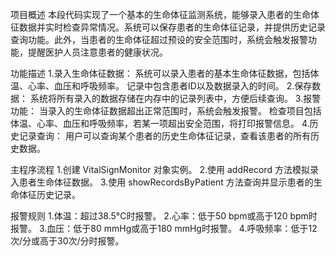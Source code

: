 项目概述 本段代码实现了一个基本的生命体征监测系统，能够录入患者的生命体征数据并实时检查异常情况。系统可以保存患者的生命体征记录，并提供历史记录查询功能。此外，当患者的生命体征超过预设的安全范围时，系统会触发报警功能，提醒医护人员注意患者的健康状况。

功能描述 1.录入生命体征数据： 系统可以录入患者的基本生命体征数据，包括体温、心率、血压和呼吸频率。 记录中包含患者ID以及数据录入的时间。 2.保存数据： 系统将所有录入的数据存储在内存中的记录列表中，方便后续查询。 3.报警功能： 当录入的生命体征数据超出正常范围时，系统会触发报警。 检查项目包括体温、心率、血压和呼吸频率，若某一项超出安全范围，将打印报警信息。 4.历史记录查询： 用户可以查询某个患者的历史生命体征记录，查看该患者的所有历史数据。

主程序流程 1.创建 VitalSignMonitor 对象实例。 2.使用 addRecord 方法模拟录入患者生命体征数据。 3.使用 showRecordsByPatient 方法查询并显示患者的生命体征历史记录。

报警规则 1.体温：超过38.5°C时报警。 2.心率：低于50 bpm或高于120 bpm时报警。 3.血压：低于80 mmHg或高于180 mmHg时报警。 4.呼吸频率：低于12次/分或高于30次/分时报警。
